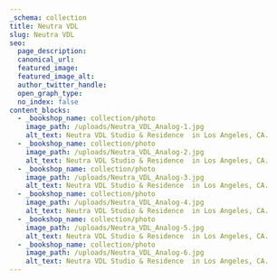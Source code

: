 ```yaml
---
_schema: collection
title: Neutra VDL
slug: Neutra VDL
seo:
  page_description:
  canonical_url:
  featured_image:
  featured_image_alt:
  author_twitter_handle:
  open_graph_type:
  no_index: false
content_blocks:
  - _bookshop_name: collection/photo
    image_path: /uploads/Neutra_VDL_Analog-1.jpg
    alt_text: Neutra VDL Studio & Residence  in Los Angeles, CA.
  - _bookshop_name: collection/photo
    image_path: /uploads/Neutra_VDL_Analog-2.jpg
    alt_text: Neutra VDL Studio & Residence  in Los Angeles, CA.
  - _bookshop_name: collection/photo
    image_path: /uploads/Neutra_VDL_Analog-3.jpg
    alt_text: Neutra VDL Studio & Residence  in Los Angeles, CA.
  - _bookshop_name: collection/photo
    image_path: /uploads/Neutra_VDL_Analog-4.jpg
    alt_text: Neutra VDL Studio & Residence  in Los Angeles, CA.
  - _bookshop_name: collection/photo
    image_path: /uploads/Neutra_VDL_Analog-5.jpg
    alt_text: Neutra VDL Studio & Residence  in Los Angeles, CA.
  - _bookshop_name: collection/photo
    image_path: /uploads/Neutra_VDL_Analog-6.jpg
    alt_text: Neutra VDL Studio & Residence  in Los Angeles, CA.
---
```

